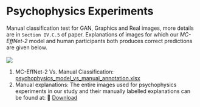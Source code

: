 # Psychophysics Experiments

Manual classification test for GAN, Graphics and Real images, more details are in `Section IV.C.5` of paper. Explanations of images for which our _MC-EffNet-2_ model and human participants both produces correct predictions are given below. </br></br>
<img src = "https://github.com/manjaryp/GANvsGraphicsvsReal/blob/main/images/psychophysics.png" > </br>

1. MC-EffNet-2 Vs. Manual Classification: [psychophysics_model_vs_manual_annotation.xlsx](https://github.com/manjaryp/GANvsGraphicsvsReal/blob/main/Psychophysics%20experiments/psychophysics_model_vs_manual_annotation.xlsx) </br>
2. Manual explanations: The entire images used for psychophysics experiments in our study and their manually labelled explanations can be found at: :briefcase: [Download](https://docs.google.com/forms/d/e/1FAIpQLSf6XxlDbawjx5BWDeownIq_i4ts7uJIiwMbM4-GmgpR5gVxUg/viewform)

